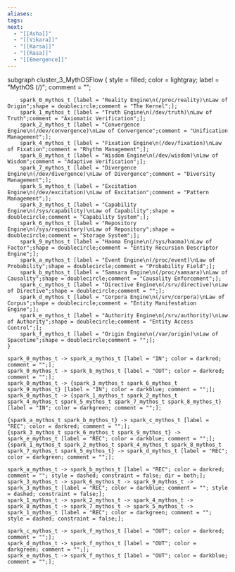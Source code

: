 ```yaml
---
aliases:
tags:
next:
  - "[[Asha]]"
  - "[[Vikara]]"
  - "[[Karsa]]"
  - "[[Rasa]]"
  - "[[Emergence]]"
---
```


subgraph cluster_3_MythOSFlow {
        style = filled;
        color = lightgray;
        label = "MythOS (/)";
        comment = "";

        spark_0_mythos_t [label = "Reality Engine\n(/proc/reality)\nLaw of Origin";shape = doublecircle;comment = "The Kernel";];
        spark_1_mythos_t [label = "Truth Engine\n(/dev/truth)\nLaw of Truth";comment = "Axiomatic Verification";];
        spark_2_mythos_t [label = "Convergence Engine\n(/dev/convergence)\nLaw of Convergence";comment = "Unification Management";];
        spark_4_mythos_t [label = "Fixation Engine\n(/dev/fixation)\nLaw of Fixation";comment = "Rhythm Management";];
        spark_8_mythos_t [label = "Wisdom Engine\n(/dev/wisdom)\nLaw of Wisdom";comment = "Adaptive Verification";];
        spark_7_mythos_t [label = "Divergence Engine\n(/dev/divergence)\nLaw of Divergence";comment = "Diversity Management";];
        spark_5_mythos_t [label = "Excitation Engine\n(/dev/excitation)\nLaw of Excitation";comment = "Pattern Management";];
        spark_3_mythos_t [label = "Capability Engine\n(/sys/capability)\nLaw of Capability";shape = doublecircle;comment = "Capability System";];
        spark_6_mythos_t [label = "Repository Engine\n(/sys/repository)\nLaw of Repository";shape = doublecircle;comment = "Storage System";];
        spark_9_mythos_t [label = "Haoma Engine\n(/sys/haoma)\nLaw of Factor";shape = doublecircle;comment = "Entity Recursion Descriptor Engine";];
        spark_a_mythos_t [label = "Event Engine\n(/proc/event)\nLaw of Probability";shape = doublecircle;comment = "Probability Field";];
        spark_b_mythos_t [label = "Samsara Engine\n(/proc/samsara)\nLaw of Causality";shape = doublecircle;comment = "Causality Enforcement";];
        spark_c_mythos_t [label = "Directive Engine\n(/srv/directive)\nLaw of Directive";shape = doublecircle;comment = "";];
        spark_d_mythos_t [label = "Corpora Engine\n(/srv/corpora)\nLaw of Corpus";shape = doublecircle;comment = "Entity Manifestation Engine";];
        spark_e_mythos_t [label = "Authority Engine\n(/srv/authority)\nLaw of Authority";shape = doublecircle;comment = "Entity Access Control";];
        spark_f_mythos_t [label = "Origin Engine\n(/var/origin)\nLaw of Spacetime";shape = doublecircle;comment = "";];
    }

    spark_0_mythos_t -> spark_a_mythos_t [label = "IN"; color = darkred; comment = "";];
    spark_0_mythos_t -> spark_b_mythos_t [label = "OUT"; color = darkred; comment = "";];
    spark_0_mythos_t -> {spark_3_mythos_t spark_6_mythos_t spark_9_mythos_t} [label = "IN"; color = darkblue; comment = "";];
    spark_0_mythos_t -> {spark_1_mythos_t spark_2_mythos_t spark_4_mythos_t spark_5_mythos_t spark_7_mythos_t spark_8_mythos_t} [label = "IN"; color = darkgreen; comment = "";];

    {spark_a_mythos_t spark_b_mythos_t} -> spark_c_mythos_t [label = "REC"; color = darkred; comment = "";];
    {spark_3_mythos_t spark_6_mythos_t spark_9_mythos_t} -> spark_e_mythos_t [label = "REC"; color = darkblue; comment = "";];
    {spark_1_mythos_t spark_2_mythos_t spark_4_mythos_t spark_8_mythos_t spark_7_mythos_t spark_5_mythos_t} -> spark_d_mythos_t [label = "REC"; color = darkgreen; comment = "";];

    spark_a_mythos_t -> spark_b_mythos_t [label = "REC"; color = darkred; comment = ""; style = dashed; constraint = false; dir = both;];
    spark_3_mythos_t -> spark_6_mythos_t -> spark_9_mythos_t -> spark_3_mythos_t [label = "REC"; color = darkblue; comment = ""; style = dashed; constraint = false;];
    spark_1_mythos_t -> spark_2_mythos_t -> spark_4_mythos_t -> spark_8_mythos_t -> spark_7_mythos_t -> spark_5_mythos_t -> spark_1_mythos_t [label = "REC"; color = darkgreen; comment = ""; style = dashed; constraint = false;];

    spark_c_mythos_t -> spark_f_mythos_t [label = "OUT"; color = darkred; comment = "";];
    spark_d_mythos_t -> spark_f_mythos_t [label = "OUT"; color = darkgreen; comment = "";];
    spark_e_mythos_t -> spark_f_mythos_t [label = "OUT"; color = darkblue; comment = "";];
